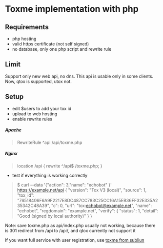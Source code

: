 # Toxme implementation with php


## Requirements
* php hosting
* valid https certificate (not self signed)
* no database, only one php script and rewrite rule

## Limit
Support only new web api, no dns. This api is usable only in some clients. Now, qtox is supported, utox not.

## Setup
* edit $users to add your tox id
* upload to web hosting
* enable rewrite rules

##### Apache
> RewriteRule ^api /api/toxme.php

##### Nginx
> location /api {
>	rewrite ^/api$ /toxme.php;
>}

* test if everything is working correctly

> $ curl --data '{"action": 3,"name": "echobot" }' https://example.net/api
> {
>     "version": "Tox V3 (local)",
>     "source": 1,
>     "tox_id": "76518406F6A9F2217E8DC487CC783C25CC16A15EB36FF32E335A235342C48A39",
>     "c": 0,
>     "url": "tox:echobot@example.net",
>     "name": "echobot",
>     "regdomain": "example.net",
>     "verify": {
>         "status": 1,
>         "detail": "Good (signed by local authority)"
>     }
> }

Note: save toxme.php as api/index.php usually not working, because there is 301 redirect from /api to /api/, and qtox currently not support it

If you want full service with user registration, use [toxme from subliun](https://github.com/subliun/toxme)